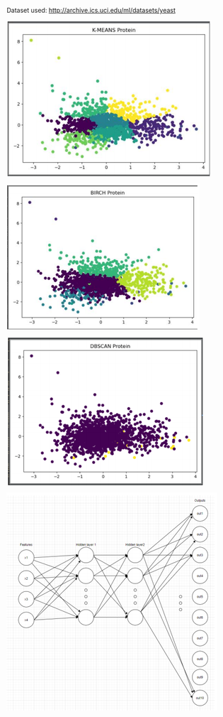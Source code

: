 Dataset used: http://archive.ics.uci.edu/ml/datasets/yeast

![](Images/KMEANS.png)

![](Images/BIRCH.png)

![](Images/DBSCAN.png)

![](Images/MLP.png)
